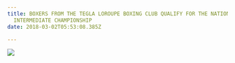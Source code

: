 ```yaml
---
title: BOXERS FROM THE TEGLA LOROUPE BOXING CLUB QUALIFY FOR THE NATIONAL
  INTERMEDIATE CHAMPIONSHIP
date: 2018-03-02T05:53:08.385Z

---
```

![](https://web.archive.org/web/20200812031858im_/http://teglapeacefoundation.org/wp-content/uploads/2019/02/IMG-20190225-WA0002.jpg)